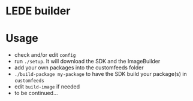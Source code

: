 # LEDE builder

# Usage
- check and/or edit `config`
- run `./setup`. It will download the SDK and the ImageBuilder
- add your own packages into the customfeeds folder
- `./build-package my-package` to have the SDK build your package(s) in `customfeeds`
- edit `build-image` if needed
- to be continued...
